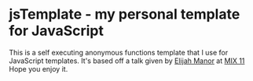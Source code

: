 jsTemplate - my personal template for JavaScript
==================================================

This is a self executing anonymous functions template that I use for JavaScript templates.
It's based off a talk given by [Elijah Manor](http://www.elijahmanor.com/) at [MIX 11](http://channel9.msdn.com/Events/MIX/MIX11/OPN08) Hope you enjoy it.
